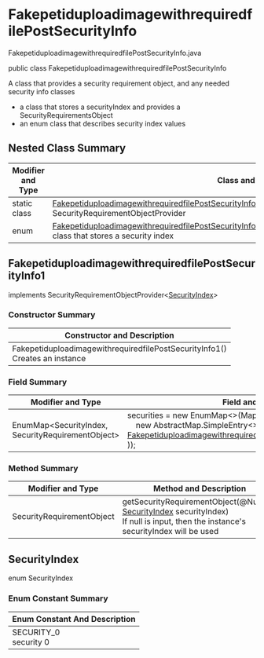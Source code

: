 # FakepetiduploadimagewithrequiredfilePostSecurityInfo
FakepetiduploadimagewithrequiredfilePostSecurityInfo.java

public class FakepetiduploadimagewithrequiredfilePostSecurityInfo

A class that provides a security requirement object, and any needed security info classes
- a class that stores a securityIndex and provides a SecurityRequirementsObject
- an enum class that describes security index values

## Nested Class Summary
| Modifier and Type | Class and Description |
| ----------------- | --------------------- |
| static class | [FakepetiduploadimagewithrequiredfilePostSecurityInfo.FakepetiduploadimagewithrequiredfilePostSecurityInfo1](#fakepetiduploadimagewithrequiredfilepostsecurityinfo1)<br>SecurityRequirementObjectProvider
| enum | [FakepetiduploadimagewithrequiredfilePostSecurityInfo.SecurityIndex](#securityindex)<br>class that stores a security index |

## FakepetiduploadimagewithrequiredfilePostSecurityInfo1
implements SecurityRequirementObjectProvider<[SecurityIndex](#securityindex)>

### Constructor Summary
| Constructor and Description |
| --------------------------- |
| FakepetiduploadimagewithrequiredfilePostSecurityInfo1()<br>Creates an instance |

### Field Summary
| Modifier and Type | Field and Description |
| ----------------- | --------------------- |
| EnumMap<SecurityIndex, SecurityRequirementObject> | securities = new EnumMap<>(Map.ofEntries(<br>&nbsp;&nbsp;&nbsp;&nbsp;new AbstractMap.SimpleEntry<>(SecurityIndex.SECURITY_0, new [FakepetiduploadimagewithrequiredfilePostSecurityRequirementObject0()](../../../paths/fakepetiduploadimagewithrequiredfile/post/security/FakepetiduploadimagewithrequiredfilePostSecurityRequirementObject0.md)<br>)); |

### Method Summary
| Modifier and Type | Method and Description |
| ----------------- | ---------------------- |
| SecurityRequirementObject | getSecurityRequirementObject(@Nullable [SecurityIndex](#securityindex) securityIndex)<br>If null is input, then the instance's securityIndex will be used |

## SecurityIndex
enum SecurityIndex<br>

### Enum Constant Summary
| Enum Constant And Description |
| ----------------------------- |
| SECURITY_0<br>security 0 |
